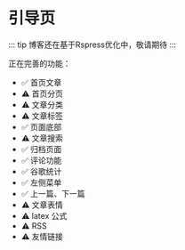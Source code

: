 # 引导页

::: tip
博客还在基于Rspress优化中，敬请期待
:::

正在完善的功能：

- ✅️ 首页文章
- ⚠️ 首页分页
- ⚠️ 文章分类
- ⚠️ 文章标签
- ✅️ 页面底部
- ⚠️ 文章搜索
- ✅ 归档页面
- ✅️ 评论功能
- ✅️ 谷歌统计
- ✅️ 左侧菜单
- ✅️ 上一篇、下一篇
- ⚠️ 文章表情
- ⚠️ latex 公式
- ⚠️ RSS
- ⚠️ 友情链接
